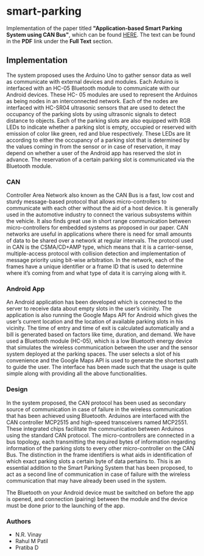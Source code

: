 # smart-parking

Implementation of the paper titled **"Application-based Smart Parking System using CAN Bus"**, which can be found [HERE](http://iaescore.com/journals/index.php/IJEECS/article/view/12391). The text can be found in the __PDF__ link under the __Full Text__ section.

## Implementation
The system proposed uses the Arduino Uno to gather sensor data as well as communicate with external devices and modules. Each Arduino is interfaced with an HC-05 Bluetooth module to communicate with our Android devices. These HC- 05 modules are used to represent the Arduinos as being nodes in an interconnected network. Each of the nodes are interfaced with HC-SR04 ultrasonic sensors that are used to detect the occupancy of the parking slots by using ultrasonic signals to detect distance to objects.
Each of the parking slots are also equipped with RGB LEDs to indicate whether a parking slot is empty, occupied or reserved with emission of color like green, red and blue respectively. These LEDs are lit according to either the occupancy of a parking slot that is determined by the values coming in from the sensor or in case of reservation, it may depend on whether a user of the Android app has reserved the slot in advance. The reservation of a certain parking slot is communicated via the Bluetooth module.

### CAN
Controller Area Network also known as the CAN Bus is a fast, low cost and sturdy message-based protocol that allows micro-controllers to communicate with each other without the aid of a host device. It is generally used in the automotive industry to connect the various subsystems within the vehicle. It also finds great use in short range communication between micro-controllers for embedded systems as proposed in our paper.
CAN networks are useful in applications where there is need for small amounts of data to be shared over a network at regular intervals. The protocol used in CAN is the CSMA/CD+AMP type, which means that it is a carrier-sense, multiple-access protocol with collision detection and implementation of message priority using bit-wise arbitration.
In the network, each of the frames have a unique identifier or a frame ID that is used to determine where it’s coming from and what type of data it is carrying along with it.

### Android App
An Android application has been developed which is connected to the server to receive data about empty slots in the user’s vicinity. The application is also running the Google Maps API for Android which gives the user’s current location and the location of available parking slots in his vicinity. The time of entry and time of exit is calculated automatically and a bill is generated based on factors like time, duration, and demand.
We have used a Bluetooth module (HC-05), which is a low Bluetooth energy device that simulates the wireless communication between the user and the sensor system deployed at the parking spaces. The user selects a slot of his convenience and the Google Maps API is used to generate the shortest path to guide the user. The interface has been made such that the usage is quite simple along with providing all the above functionalities.

### Design
In the system proposed, the CAN protocol has been used as secondary source of communication in case of failure in the wireless communication that has been achieved using Bluetooth. Arduinos are interfaced with the CAN controller MCP2515 and high-speed transceivers named MCP2551.
These integrated chips facilitate the communication between Arduinos using the standard CAN protocol. The micro-controllers are connected in a bus topology, each transmitting the required bytes of information regarding information of the parking slots to every other micro-controller on the CAN Bus.
The distinction in the frame identifiers is what aids in identification of which exact parking slots a certain byte of data pertains to. This is an essential addition to the Smart Parking System that has been proposed, to act as a second line of communication in case of failure with the wireless communication that may have already been used in the system.


The Bluetooth on your Android device must be switched on before the app is opened, and connection (pairing) between the module and the device must be done prior to the launching of the app.

### Authors
- N.R. Vinay
- Rahul M Patil
- Pratiba D

